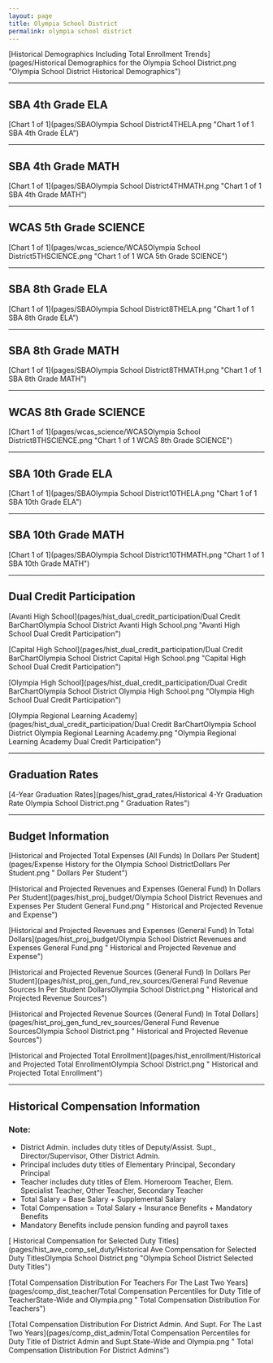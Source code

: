 ```yaml
---
layout: page
title: Olympia School District
permalink: olympia school district
---
```



[Historical Demographics Including Total Enrollment Trends](pages/Historical Demographics for the Olympia School District.png "Olympia School District Historical Demographics")

___

## SBA 4th Grade ELA

[Chart 1 of 1](pages/SBAOlympia School District4THELA.png "Chart 1 of 1 SBA 4th Grade ELA")


___

## SBA 4th Grade MATH

[Chart 1 of 1](pages/SBAOlympia School District4THMATH.png "Chart 1 of 1 SBA 4th Grade MATH")


___

## WCAS 5th Grade SCIENCE

[Chart 1 of 1](pages/wcas_science/WCASOlympia School District5THSCIENCE.png "Chart 1 of 1 WCA 5th Grade SCIENCE")


___

## SBA 8th Grade ELA

[Chart 1 of 1](pages/SBAOlympia School District8THELA.png "Chart 1 of 1 SBA 8th Grade ELA")


___

## SBA 8th Grade MATH

[Chart 1 of 1](pages/SBAOlympia School District8THMATH.png "Chart 1 of 1 SBA 8th Grade MATH")


___

## WCAS 8th Grade SCIENCE

[Chart 1 of 1](pages/wcas_science/WCASOlympia School District8THSCIENCE.png "Chart 1 of 1 WCAS 8th Grade SCIENCE")


___

## SBA 10th Grade ELA

[Chart 1 of 1](pages/SBAOlympia School District10THELA.png "Chart 1 of 1 SBA 10th Grade ELA")


___

## SBA 10th Grade MATH

[Chart 1 of 1](pages/SBAOlympia School District10THMATH.png "Chart 1 of 1 SBA 10th Grade MATH")


___

## Dual Credit Participation

[Avanti High School](pages/hist_dual_credit_participation/Dual Credit BarChartOlympia School District Avanti High School.png "Avanti High School Dual Credit Participation")

[Capital High School](pages/hist_dual_credit_participation/Dual Credit BarChartOlympia School District Capital High School.png "Capital High School Dual Credit Participation")

[Olympia High School](pages/hist_dual_credit_participation/Dual Credit BarChartOlympia School District Olympia High School.png "Olympia High School Dual Credit Participation")

[Olympia Regional Learning Academy](pages/hist_dual_credit_participation/Dual Credit BarChartOlympia School District Olympia Regional Learning Academy.png "Olympia Regional Learning Academy Dual Credit Participation")


___

## Graduation Rates

[4-Year Graduation Rates](pages/hist_grad_rates/Historical 4-Yr Graduation Rate Olympia School District.png " Graduation Rates")


___

## Budget Information

[Historical and Projected Total Expenses (All Funds) In Dollars Per Student](pages/Expense History for the Olympia School DistrictDollars Per Student.png " Dollars Per Student")

[Historical and Projected Revenues and Expenses (General Fund) In Dollars Per Student](pages/hist_proj_budget/Olympia School District Revenues and Expenses Per Student General Fund.png " Historical and Projected Revenue and Expense")

[Historical and Projected Revenues and Expenses (General Fund) In Total Dollars](pages/hist_proj_budget/Olympia School District Revenues and Expenses General Fund.png " Historical and Projected Revenue and Expense")

[Historical and Projected Revenue Sources (General Fund) In Dollars Per Student](pages/hist_proj_gen_fund_rev_sources/General Fund Revenue Sources In Per Student DollarsOlympia School District.png " Historical and Projected Revenue Sources")

[Historical and Projected Revenue Sources (General Fund) In Total Dollars](pages/hist_proj_gen_fund_rev_sources/General Fund Revenue SourcesOlympia School District.png " Historical and Projected Revenue Sources")

[Historical and Projected Total Enrollment](pages/hist_enrollment/Historical and Projected Total EnrollmentOlympia School District.png " Historical and Projected Total Enrollment")


___

## Historical Compensation Information
### Note:
- District Admin. includes duty titles of Deputy/Assist. Supt., Director/Supervisor, Other District Admin.
- Principal includes duty titles of Elementary Principal, Secondary Principal
- Teacher includes duty titles of Elem. Homeroom Teacher, Elem. Specialist Teacher, Other Teacher, Secondary Teacher
- Total Salary = Base Salary + Supplemental Salary
- Total Compensation = Total Salary + Insurance Benefits + Mandatory Benefits
- Mandatory Benefits include pension funding and payroll taxes

[ Historical Compensation for Selected Duty Titles](pages/hist_ave_comp_sel_duty/Historical Ave Compensation for Selected Duty TitlesOlympia School District.png "Olympia School District Selected Duty Titles")

[Total Compensation Distribution For Teachers For The Last Two Years](pages/comp_dist_teacher/Total Compensation Percentiles for Duty Title of TeacherState-Wide and Olympia.png " Total Compensation Distribution For Teachers")

[Total Compensation Distribution For District Admin. And Supt. For The Last Two Years](pages/comp_dist_admin/Total Compensation Percentiles for Duty Title of District Admin and Supt.State-Wide and Olympia.png " Total Compensation Distribution For District Admins")

